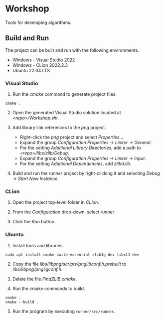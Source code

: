 # Workshop
Tools for developing algorithms.

## Build and Run
The project can be built and run with the following environments.

 - Windows - Visual Studio 2022
 - Windows - CLion 2022.2.3
 - Ubuntu 22.04 LTS

### Visual Studio

1. Run the *cmake* command to generate project files.
```
cmake .
```

2. Open the generated Visual Studio solution located at *\<repo\>/Workshop.sln*.

3. Add library link references to the *png* project.
    - Right-click the *png* project and select *Properties...*.
    - Expand the group *Configuration Properties -> Linker -> General*. 
    - For the setting *Additional Library Directories*, add a path to *\<repo\>/libs/zlib/Debug*. 
    - Expand the group *Configuration Properties -> Linker -> Input*. 
    - For the setting *Additional Dependencies*, add *zlibd.lib*.

4. Build and run the *runner* project by right-clicking it and selecting *Debug -> Start New Instance*.


### CLion

1. Open the project top-level folder in *CLion*.

2. From the *Configuration* drop-down, select *runner*.

3. Click the *Run* button.


### Ubuntu

1. Install tools and libraries.
```
sudo apt install cmake build-essential zlib1g-dev libx11-dev
```

2. Copy the file *libs/libpng/scripts/pnglibconf.h.prebuilt* to *libs/libpng/pngligconf.h*.

3. Delete the file *FindZLIB.cmake*.

4. Run the cmake commands to build.
```
cmake .
cmake --build .
```

5. Run the program by executing `runner/src/runner`.
